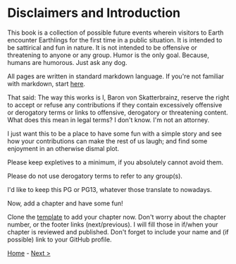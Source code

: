 # Disclaimers and Introduction

This book is a collection of possible future events wherein visitors to Earth encounter Earthlings for the first time in a public situation. It is intended to be sattirical and fun in nature. It is not intended to be offensive or threatening to anyone or any group. Humor is the only goal. Because, humans are humorous. Just ask any dog.

All pages are written in standard markdown language. If you're not familiar with markdown, start [here](https://www.w3schools.io/file/markdown-introduction/).

That said: The way this works is I, Baron von Skatterbrainz, reserve the right to accept or refuse any contributions if they contain excessively offensive or derogatory terms or links to offensive, derogatory or threatening content. What does this mean in legal terms? I don't know. I'm not an attorney.

I just want this to be a place to have some fun with a simple story and see how your contributions can make the rest of us laugh; and find some enjoyment in an otherwise dismal plot.

Please keep expletives to a minimum, if you absolutely cannot avoid them.

Please do not use derogatory terms to refer to any group(s).

I'd like to keep this PG or PG13, whatever those translate to nowadays.

Now, add a chapter and have some fun!

Clone the [template](https://github.com/Skatterbrainz/WelcomeToEarth/blob/main/template.md) to add your chapter now. Don't worry about the chapter number, or the footer links (next/previous). I will fill those in if/when your chapter is reviewed and published. Don't forget to include your name and (if possible) link to your GitHub profile.

[Home](https://github.com/Skatterbrainz/WelcomeToEarth/blob/main/README.md) - [Next >](https://github.com/Skatterbrainz/WelcomeToEarth/blob/main/chapter1.md)
